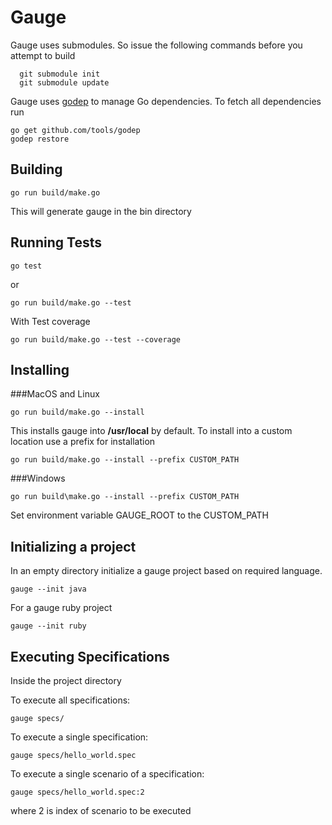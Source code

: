 Gauge
======

Gauge uses submodules. So issue the following commands before you attempt to build

```
  git submodule init
  git submodule update
```

Gauge uses [godep](https://github.com/tools/godep) to manage Go dependencies. To fetch all dependencies run

````
go get github.com/tools/godep
godep restore
````

Building
----------

````
go run build/make.go
````

This will generate gauge in the bin directory

Running Tests
-------------

````
go test
````
or 
````
go run build/make.go --test
````
With Test coverage
````
go run build/make.go --test --coverage
````

Installing
------------

###MacOS and Linux

````
go run build/make.go --install
````

This installs gauge into __/usr/local__ by default.
To install into a custom location use a prefix for installation

````
go run build/make.go --install --prefix CUSTOM_PATH
````

###Windows

````
go run build\make.go --install --prefix CUSTOM_PATH
````

Set environment variable GAUGE_ROOT to the CUSTOM_PATH

Initializing a project
---------------------
In an empty directory initialize a gauge project based on required language.

````
gauge --init java
````
For a gauge ruby project
````
gauge --init ruby
````

Executing Specifications
---------------------
Inside the project directory

To execute all specifications:
````
gauge specs/
````

To execute a single specification:
````
gauge specs/hello_world.spec
````
To execute a single scenario of a specification:
````
gauge specs/hello_world.spec:2
````
where 2 is index of scenario to be executed

